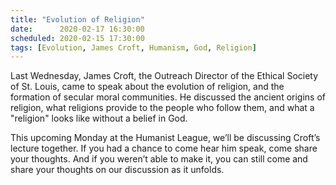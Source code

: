 ```yaml
---
title: "Evolution of Religion"
date:      2020-02-17 16:30:00
scheduled: 2020-02-15 17:30:00
tags: [Evolution, James Croft, Humanism, God, Religion]
---
```

Last Wednesday, James Croft, the Outreach Director of the Ethical Society of St. Louis, came to speak about the evolution of religion, and the formation of secular moral communities. He discussed the ancient origins of religion, what religions provide to the people who follow them, and what a "religion" looks like without a belief in God. 

This upcoming Monday at the Humanist League, we’ll be discussing Croft’s lecture together. If you had a chance to come hear him speak, come share your thoughts. And if you weren’t able to make it, you can still come and share your thoughts on our discussion as it unfolds.
